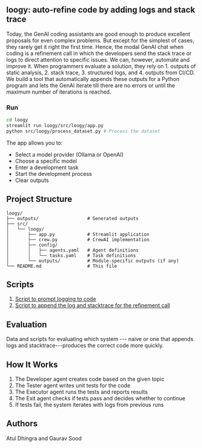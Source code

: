 ## loogy: auto-refine code by adding logs and stack trace

Today, the GenAI coding assistants are good enough to produce excellent proposals for even complex problems. But except for the simplest of cases, they rarely get it right the first time. Hence, the modal GenAI chat when coding is a refinement call in which the developers send the stack trace or logs to direct attention to specific issues. We can, however,  automate and improve it. When programmers evaluate a solution, they rely on 1. outputs of static analysis, 2. stack trace, 3. structured logs, and 4. outputs from CI/CD. We build a tool that automatically appends these outputs for a Python program and lets the GenAI iterate till there are no errors or until the maximum number of iterations is reached.

### Run
```bash
cd loogy
streamlit run loogy/src/loogy/app.py
python src/loogy/process_dataset.py # Process the dataset
```

The app allows you to:
- Select a model provider (Ollama or OpenAI)
- Choose a specific model
- Enter a development task
- Start the development process
- Clear outputs

## Project Structure

```
loogy/
├── outputs/                  # Generated outputs
├── src/
│   └── loogy/
│       ├── app.py            # Streamlit application
│       ├── crew.py           # CrewAI implementation
│       ├── config/
│       │   ├── agents.yaml   # Agent definitions
│       │   └── tasks.yaml    # Task definitions
│       └── outputs/          # Module-specific outputs (if any)
└── README.md                 # This file
```

## Scripts

1. [Script to prompt logging to code](./scripts/prompt_log.py)
2. [Script to append the log and stacktrace for the refinement call](./scripts/log_trace.py)

## Evaluation

Data and scripts for evaluating which system --- naive or one that appends logs and stacktrace---produces the correct code more quickly.

## How It Works

1. The Developer agent creates code based on the given topic
2. The Tester agent writes unit tests for the code
3. The Executor agent runs the tests and reports results
4. The Exit agent checks if tests pass and decides whether to continue
5. If tests fail, the system iterates with logs from previous runs

## Authors

Atul Dhingra and Gaurav Sood

